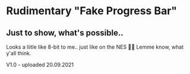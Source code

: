 # Rudimentary "Fake Progress Bar"

## Just to show, what's possible..

Looks a liitle like 8-bit to me.. just like on the NES 🥸😂
Lemme know, what y'all think.

V1.0 - uploaded 20.09.2021
